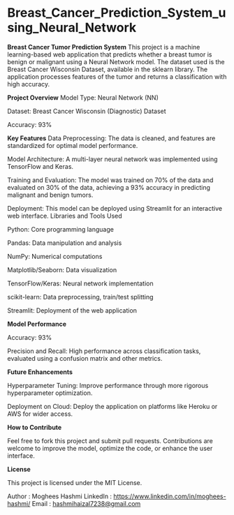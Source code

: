 # Breast_Cancer_Prediction_System_using_Neural_Network

**Breast Cancer Tumor Prediction System**
This project is a machine learning-based web application that predicts whether a breast tumor is benign or malignant using a Neural Network model. The dataset used is the Breast Cancer Wisconsin Dataset, available in the sklearn library. The application processes features of the tumor and returns a classification with high accuracy.


**Project Overview**
Model Type: Neural Network (NN)

Dataset: Breast Cancer Wisconsin (Diagnostic) Dataset

Accuracy: 93%


**Key Features**
Data Preprocessing: The data is cleaned, and features are standardized for optimal model performance.

Model Architecture: A multi-layer neural network was implemented using TensorFlow and Keras.

Training and Evaluation: The model was trained on 70% of the data and evaluated on 30% of the data, achieving a 93% accuracy in predicting malignant and benign tumors.

Deployment: This model can be deployed using Streamlit for an interactive web interface.
Libraries and Tools Used

Python: Core programming language

Pandas: Data manipulation and analysis

NumPy: Numerical computations

Matplotlib/Seaborn: Data visualization

TensorFlow/Keras: Neural network implementation

scikit-learn: Data preprocessing, train/test splitting

Streamlit: Deployment of the web application


**Model Performance**


Accuracy: 93%

Precision and Recall: High performance across classification tasks, evaluated using a confusion matrix and other metrics.


**Future Enhancements**


Hyperparameter Tuning: Improve performance through more rigorous hyperparameter optimization.

Deployment on Cloud: Deploy the application on platforms like Heroku or AWS for wider access.


**How to Contribute**


Feel free to fork this project and submit pull requests. Contributions are welcome to improve the model, optimize the code, or enhance the user interface.

**License**


This project is licensed under the MIT License.



Author : Moghees Hashmi
LinkedIn : https://www.linkedin.com/in/moghees-hashmi/
Email : hashmihaizal7238@gmail.com
